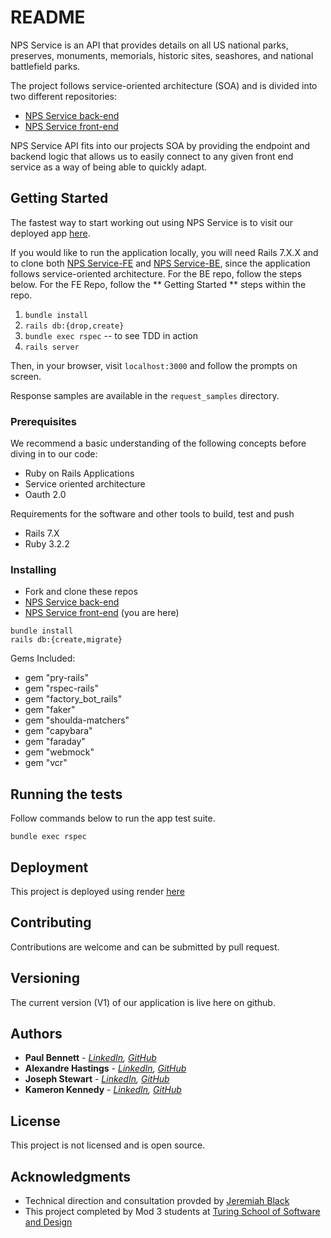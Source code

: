 # README

NPS Service is an API that provides details on all US national parks, preserves, monuments, memorials, historic sites, seashores, and national battlefield parks. 

The project follows service-oriented architecture (SOA) and is divided into two different repositories:
- [NPS Service back-end](https://github.com/M4-Park-Checklist/m4-parks-backend)
- [NPS Service front-end](https://github.com/M4-Park-Checklist/m4-parks-frontend)

NPS Service API fits into our projects SOA by providing the endpoint and backend logic that allows us to easily connect to any given front end service as a way of being able to quickly adapt.

## Getting Started

The fastest way to start working out using NPS Service is to visit our deployed app [here]().

If you would like to run the application locally, you will need Rails 7.X.X and to clone both [NPS Service-FE](https://github.com/FasTracks/FasTracks-FE) and [NPS Service-BE](https://github.com/FasTracks/FasTracks-BE), since the application follows service-oriented architecture. For the BE repo, follow the steps below. For the FE Repo, follow the ** Getting Started ** steps within the repo. 

1. `bundle install`
2. `rails db:{drop,create}` 
3. `bundle exec rspec` -- to see TDD in action
4. `rails server`

Then, in your browser, visit `localhost:3000` and follow the prompts on screen. 

Response samples are available in the `request_samples` directory. 

### Prerequisites

We recommend a basic understanding of the following concepts before diving in to our code:

- Ruby on Rails Applications
- Service oriented architecture
- Oauth 2.0

Requirements for the software and other tools to build, test and push 
- Rails 7.X
- Ruby 3.2.2

### Installing

- Fork and clone these repos
- [NPS Service back-end](https://github.com/M4-Park-Checklist/m4-parks-backend)
- [NPS Service front-end](https://github.com/M4-Park-Checklist/m4-parks-frontend) (you are here)

`bundle install`<br>
`rails db:{create,migrate}`<br>

Gems Included: 

- gem "pry-rails"
- gem "rspec-rails"
- gem "factory_bot_rails"
- gem "faker"
- gem "shoulda-matchers"
- gem "capybara"
- gem "faraday"
- gem "webmock"
- gem "vcr"

## Running the tests

Follow commands below to run the app test suite. 

`bundle exec rspec`

## Deployment

This project is deployed using render [here](https://m4-parks-backend.onrender.com/) 


## Contributing

Contributions are welcome and can be submitted by pull request. 

## Versioning

The current version (V1) of our application is live here on github. 

## Authors
  
  - **Paul Bennett** - *[LinkedIn](https://www.linkedin.com/in/paul-bennett-dev), [GitHub](https://github.com/pcbennett108)*
  - **Alexandre Hastings** - *[LinkedIn](https://www.linkedin.com/in/lex-hastings-88798a1b5/), [GitHub](https://github.com/Jesuitman)*
  - **Joseph Stewart** - *[LinkedIn](https://www.linkedin.com/in/joe-stewart-1b1a97114/), [GitHub](https://github.com/JoeyStewart)*
  - **Kameron Kennedy** - *[LinkedIn](https://www.linkedin.com/in/kameron-kennedy-pe/), [GitHub](https://github.com/kameronk92)*

## License

This project is not licensed and is open source. 

## Acknowledgments

  - Technical direction and consultation provded by [Jeremiah Black](https://github.com/jeremiahblackol)
  - This project completed by Mod 3 students at [Turing School of Software and Design](https://turing.edu/)
